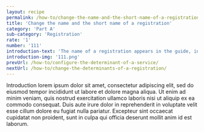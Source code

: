 ```yaml
---
layout: recipe
permalink: /how-to/change-the-name-and-the-short-name-of-a-registration/
title: 'Change the name and the short name of a registration'
category: 'Part A'
sub-category: 'Registration'
rate: '1'
number: '111'
introduction-text: 'The name of a registration appears in the guide, in the email sent to the users, in the history of the file... The name change will take place in all those places.<br>It is recommended to name the registration as "Name-of-certificate at Institution-in-charge".'
introduction-img: '111.png'
prevUrl: /how-to/configure-the-determinant-of-a-service/
nextUrl: /how-to/change-the-determinants-of-a-registration/
---
```


Introduction lorem ipsum dolor sit amet, consectetur adipiscing elit, sed do eiusmod tempor incididunt ut labore et dolore magna aliqua. Ut enim ad minim veniam, quis nostrud exercitation ullamco laboris nisi ut aliquip ex ea commodo consequat. Duis aute irure dolor in reprehenderit in voluptate velit esse cillum dolore eu fugiat nulla pariatur. Excepteur sint occaecat cupidatat non proident, sunt in culpa qui officia deserunt mollit anim id est laborum.

